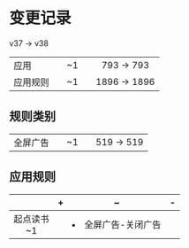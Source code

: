 # 变更记录

v37 -> v38

||||||
|-|:-:|:-:|:-:|:-:|
|应用||~1||793 -> 793|
|应用规则||~1||1896 -> 1896|

## 规则类别

||||||
|-|:-:|:-:|:-:|:-:|
|全屏广告||~1||519 -> 519|

## 应用规则

||+|~|-|
|:-:|-|-|-|
|起点读书<br>~1||<li>全屏广告-关闭广告||
